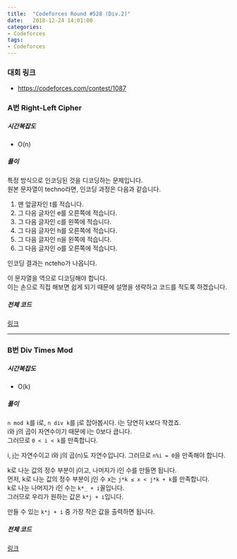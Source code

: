 ```yaml
---
title:  "Codeforces Round #528 (Div.2)"
date:   2018-12-24 14:01:00
categories:
- Codeforces
tags:
- Codeforces
---
```


### 대회 링크
* https://codeforces.com/contest/1087

### A번 Right-Left Cipher

##### 시간복잡도
* O(n)

##### 풀이
특정 방식으로 인코딩된 것을 디코딩하는 문제입니다.<br>
원본 문자열이 techno라면, 인코딩 과정은 다음과 같습니다.<br>
1. 맨 앞글자인 t를 적습니다.
2. 그 다음 글자인 e를 오른쪽에 적습니다.
3. 그 다음 글자인 c를 왼쪽에 적습니다.
4. 그 다음 글자인 h를 오른쪽에 적습니다.
5. 그 다음 글자인 n을 왼쪽에 적습니다.
6. 그 다음 글자인 o를 오른쪽에 적습니다.

인코딩 결과는 ncteho가 나옵니다.<br>

이 문자열을 역으로 디코딩해야 합니다.<br>
이는 손으로 직접 해보면 쉽게 되기 때문에 설명을 생략하고 코드를 적도록 하겠습니다.

##### 전체 코드
<a href = "https://codeforces.com/contest/1087/submission/47401317">링크</a>

<hr>

### B번 Div Times Mod

##### 시간복잡도
* O(k)

##### 풀이
`n mod k`를 i로, `n div k`를 j로 잡아봅시다. i는 당연히 k보다 작겠죠.<br>
i와 j의 곱이 자연수이기 때문에 i는 0보다 큽니다.<br>
그러므로 `0 < i < k`를 만족합니다.

i, j는 자연수이고 i와 j의 곱(n)도 자연수입니다. 그러므로 `n%i = 0`을 만족해야 합니다.

k로 나눈 값의 정수 부분이 j이고, 나머지가 i인 수를 만들면 됩니다.<br>
먼저, k로 나눈 값의 정수 부분이 j인 수 x는 `j*k ≤ x < j*k + k`를 만족합니다.<br>
k로 나눈 나머지가 i인 수는 `k*_ + i`꼴입니다.<br>
그러므로 우리가 원하는 값은 `k*j + i`입니다.

만들 수 있는 `k*j + i` 중 가장 작은 값을 출력하면 됩니다.

##### 전체 코드
<a href = "https://codeforces.com/contest/1087/submission/47417220">링크</a>
